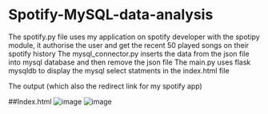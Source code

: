 # Spotify-MySQL-data-analysis


The spotify.py file uses my application on spotify developer with the spotipy module, it authorise the user and get the recent 50 played songs on their spotify history 
The mysql_connector.py inserts the data from the json file into mysql database and then remove the json file 
The main.py uses flask mysqldb to display the mysql select statments in the index.html file 

The output (which also the redirect link for my spotify app)

##Index.html 
![image](https://github.com/user-attachments/assets/3faa9d5a-5b19-4bd7-8c39-32a5a9c1adad)
![image](https://github.com/user-attachments/assets/4e3fb01d-5436-4c76-b6a6-d584a0025e84)

